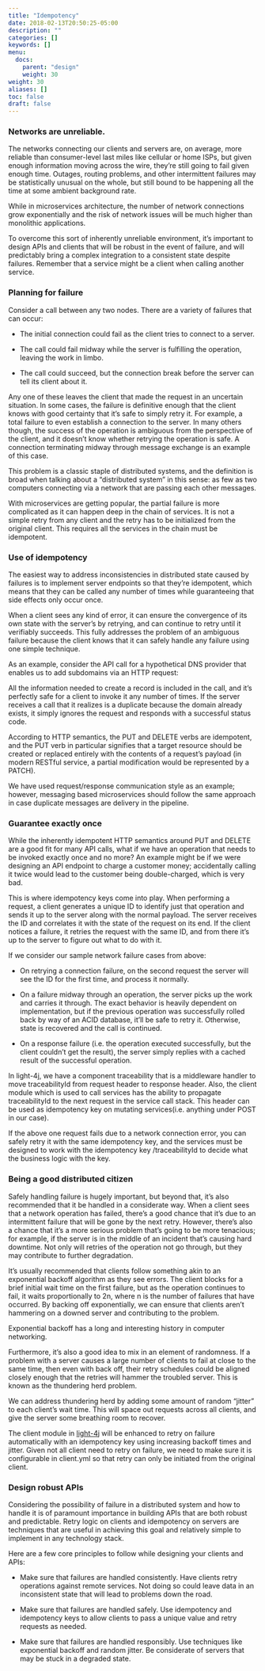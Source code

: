 ```yaml
---
title: "Idempotency"
date: 2018-02-13T20:50:25-05:00
description: ""
categories: []
keywords: []
menu:
  docs:
    parent: "design"
    weight: 30
weight: 30
aliases: []
toc: false
draft: false
---
```


### Networks are unreliable. 

The networks connecting our clients and servers are, on average, more reliable than 
consumer-level last miles like cellular or home ISPs, but given enough information 
moving across the wire, they’re still going to fail given enough time. Outages, 
routing problems, and other intermittent failures may be statistically unusual on 
the whole, but still bound to be happening all the time at some ambient background rate.

While in microservices architecture, the number of network connections grow
exponentially and the risk of network issues will be much higher than monolithic
applications. 

To overcome this sort of inherently unreliable environment, it’s important to design 
APIs and clients that will be robust in the event of failure, and will predictably 
bring a complex integration to a consistent state despite failures. Remember that a
service might be a client when calling another service.

### Planning for failure
  
Consider a call between any two nodes. There are a variety of failures that can occur:

- The initial connection could fail as the client tries to connect to a server.

- The call could fail midway while the server is fulfilling the operation, leaving 
the work in limbo.

- The call could succeed, but the connection break before the server can tell its 
client about it.

Any one of these leaves the client that made the request in an uncertain situation. 
In some cases, the failure is definitive enough that the client knows with good certainty 
that it’s safe to simply retry it. For example, a total failure to even establish a 
connection to the server. In many others though, the success of the operation is ambiguous 
from the perspective of the client, and it doesn’t know whether retrying the operation is 
safe. A connection terminating midway through message exchange is an example of this case.

This problem is a classic staple of distributed systems, and the definition is broad when 
talking about a “distributed system” in this sense: as few as two computers connecting 
via a network that are passing each other messages.
 
With microservices are getting popular, the partial failure is more complicated as it can
happen deep in the chain of services. It is not a simple retry from any client and the retry
has to be initialized from the original client. This requires all the services in the chain
must be idempotent.


### Use of idempotency

The easiest way to address inconsistencies in distributed state caused by failures is to 
implement server endpoints so that they’re idempotent, which means that they can be called 
any number of times while guaranteeing that side effects only occur once.

When a client sees any kind of error, it can ensure the convergence of its own state with 
the server’s by retrying, and can continue to retry until it verifiably succeeds. This 
fully addresses the problem of an ambiguous failure because the client knows that it can 
safely handle any failure using one simple technique.

As an example, consider the API call for a hypothetical DNS provider that enables us to add 
subdomains via an HTTP request:


All the information needed to create a record is included in the call, and it’s perfectly 
safe for a client to invoke it any number of times. If the server receives a call that it 
realizes is a duplicate because the domain already exists, it simply ignores the request and 
responds with a successful status code.

According to HTTP semantics, the PUT and DELETE verbs are idempotent, and the PUT verb in 
particular signifies that a target resource should be created or replaced entirely with the 
contents of a request’s payload (in modern RESTful service, a partial modification would be 
represented by a PATCH).

We have used request/response communication style as an example; however, messaging based
microservices should follow the same approach in case duplicate messages are delivery in the
pipeline.

### Guarantee exactly once

While the inherently idempotent HTTP semantics around PUT and DELETE are a good fit for many 
API calls, what if we have an operation that needs to be invoked exactly once and no more? 
An example might be if we were designing an API endpoint to charge a customer money; accidentally 
calling it twice would lead to the customer being double-charged, which is very bad.

This is where idempotency keys come into play. When performing a request, a client generates a 
unique ID to identify just that operation and sends it up to the server along with the normal 
payload. The server receives the ID and correlates it with the state of the request on its end. 
If the client notices a failure, it retries the request with the same ID, and from there it’s 
up to the server to figure out what to do with it.

If we consider our sample network failure cases from above:

- On retrying a connection failure, on the second request the server will see the ID for the 
first time, and process it normally.

- On a failure midway through an operation, the server picks up the work and carries it through. 
The exact behavior is heavily dependent on implementation, but if the previous operation was 
successfully rolled back by way of an ACID database, it’ll be safe to retry it. Otherwise, state 
is recovered and the call is continued.

- On a response failure (i.e. the operation executed successfully, but the client couldn’t get 
the result), the server simply replies with a cached result of the successful operation.

In light-4j, we have a component traceability that is a middleware handler to move traceabilityId
from request header to response header. Also, the client module which is used to call services
has the ability to propagate traceabilityId to the next request in the service call stack. This
header can be used as idempotency key on mutating services(i.e. anything under POST in our case).

If the above one request fails due to a network connection error, you can safely retry it 
with the same idempotency key, and the services must be designed to work with the idempotency key
/traceabilityId to decide what the business logic with the key.

### Being a good distributed citizen

Safely handling failure is hugely important, but beyond that, it’s also recommended that it be 
handled in a considerate way. When a client sees that a network operation has failed, there’s 
a good chance that it’s due to an intermittent failure that will be gone by the next retry. 
However, there’s also a chance that it’s a more serious problem that’s going to be more tenacious; 
for example, if the server is in the middle of an incident that’s causing hard downtime. Not only 
will retries of the operation not go through, but they may contribute to further degradation.

It’s usually recommended that clients follow something akin to an exponential backoff algorithm 
as they see errors. The client blocks for a brief initial wait time on the first failure, but 
as the operation continues to fail, it waits proportionally to 2n, where n is the number of 
failures that have occurred. By backing off exponentially, we can ensure that clients aren’t 
hammering on a downed server and contributing to the problem.

Exponential backoff has a long and interesting history in computer networking.

Furthermore, it’s also a good idea to mix in an element of randomness. If a problem with a 
server causes a large number of clients to fail at close to the same time, then even with 
back off, their retry schedules could be aligned closely enough that the retries will hammer 
the troubled server. This is known as the thundering herd problem.

We can address thundering herd by adding some amount of random “jitter” to each client’s wait 
time. This will space out requests across all clients, and give the server some breathing room 
to recover.

The client module in [light-4j](https://github.com/networknt/light-4j) will be enhanced to retry 
on failure automatically with an idempotency key using increasing backoff times and jitter. Given
not all client need to retry on failure, we need to make sure it is configurable in client.yml so
that retry can only be initiated from the original client.


### Design robust APIs

Considering the possibility of failure in a distributed system and how to handle it is of 
paramount importance in building APIs that are both robust and predictable. Retry logic on 
clients and idempotency on servers are techniques that are useful in achieving this goal and 
relatively simple to implement in any technology stack.

Here are a few core principles to follow while designing your clients and APIs:

- Make sure that failures are handled consistently. Have clients retry operations against 
remote services. Not doing so could leave data in an inconsistent state that will lead to 
problems down the road.

- Make sure that failures are handled safely. Use idempotency and idempotency keys to allow 
clients to pass a unique value and retry requests as needed.

- Make sure that failures are handled responsibly. Use techniques like exponential backoff 
and random jitter. Be considerate of servers that may be stuck in a degraded state.

